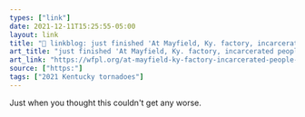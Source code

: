 ```yaml
---
types: ["link"]
date: 2021-12-11T15:25:55-05:00
layout: link
title: "🔗 linkblog: just finished 'At Mayfield, Ky. factory, incarcerated people among workers feared dead and injured – 89.3 WFPL News Louisville'"
art_title: "just finished 'At Mayfield, Ky. factory, incarcerated people among workers feared dead and injured – 89.3 WFPL News Louisville"
art_link: "https://wfpl.org/at-mayfield-ky-factory-incarcerated-people-among-workers-feared-dead-and-injured/"
source: ["https:"]
tags: ["2021 Kentucky tornadoes"]
---
```

Just when you thought this couldn't get any worse.
